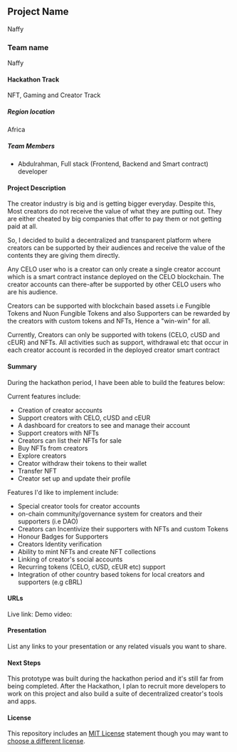 
## Project Name
Naffy

### Team name
Naffy

#### Hackathon Track
 NFT, Gaming and Creator Track

##### Region location
Africa

##### Team Members
- Abdulrahman, Full stack (Frontend, Backend and Smart contract) developer

#### Project Description

The creator industry is big and is getting bigger everyday. Despite this, Most creators do not receive the value of what they are putting out. They are either cheated by big companies that offer to pay them or not getting paid at all.

So, I decided to build a decentralized and transparent platform where creators can be supported by their audiences and receive the value of the contents they are giving them directly.

Any CELO user who is a creator can only create a single creator account which is a smart contract instance deployed on the CELO blockchain. The creator accounts can there-after be supported by other CELO users who are his audience.

Creators can be supported with blockchain based assets i.e Fungible Tokens and Nuon Fungible Tokens and also Supporters can be rewarded by the creators with custom tokens and NFTs, Hence a "win-win" for all. 

Currently, Creators can only be supported with tokens (CELO, cUSD and cEUR) and NFTs. 
All activities such as support, withdrawal etc that occur in each creator account is recorded in the deployed creator smart contract

#### Summary
During the hackathon period, I have been able to build the features below:

Current features include:
- Creation of creator accounts
- Support creators with CELO, cUSD and cEUR
- A dashboard for creators to see and manage their account
- Support creators with NFTs
- Creators can list their NFTs for sale
- Buy NFTs from creators
- Explore creators
- Creator withdraw their tokens to their wallet
- Transfer NFT
- Creator set up and update their profile

Features I'd like to implement include:
- Special creator tools for creator accounts 
- on-chain community/governance system for creators and their supporters (i.e DAO)
- Creators can Incentivize their supporters with NFTs and custom Tokens
- Honour Badges for Supporters
- Creators Identity verification
- Ability to mint NFTs and create NFT collections
- Linking of creator's social accounts
- Recurring tokens (CELO, cUSD, cEUR etc) support
- Integration of other country based tokens for local creators and supporters (e.g cBRL)

#### URLs
Live link:
Demo video:

#### Presentation
List any links to your presentation or any related visuals you want to share.

#### Next Steps

This prototype was built during the hackathon period and it's still far from being completed. 
After the Hackathon, I plan to recruit more developers to work on this project and also build a suite of decentralized creator's tools and apps.

#### License
This repository includes an [MIT License](https://opensource.org/licenses/MIT) statement though you may want to [choose a different license](https://choosealicense.com/).
